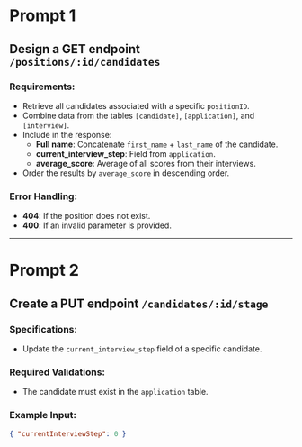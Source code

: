 # Prompt 1

## **Design a GET endpoint** `/positions/:id/candidates`

### **Requirements:**
- Retrieve all candidates associated with a specific `positionID`.
- Combine data from the tables `[candidate]`, `[application]`, and `[interview]`.
- Include in the response:
  - **Full name**: Concatenate `first_name` + `last_name` of the candidate.
  - **current_interview_step**: Field from `application`.
  - **average_score**: Average of all scores from their interviews.
- Order the results by `average_score` in descending order.

### **Error Handling:**
- **404**: If the position does not exist.
- **400**: If an invalid parameter is provided.

---

# Prompt 2

## **Create a PUT endpoint** `/candidates/:id/stage`

### **Specifications:**
- Update the `current_interview_step` field of a specific candidate.

### **Required Validations:**
- The candidate must exist in the `application` table.

### **Example Input:**
```json
{ "currentInterviewStep": 0 }
